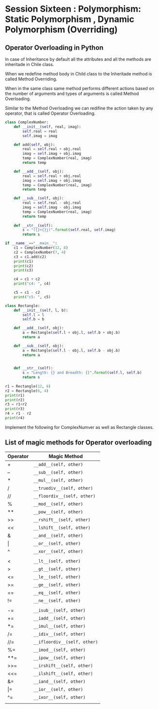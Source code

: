# Session Sixteen : Polymorphism: Static Polymorphism , Dynamic Polymorphism (Overriding)

## Operator Overloading in Python

In case of Inheritance by default all the attributes and all the methods are inheritade in Chile class.

When we redefine method body in Child class to the Inheritade method is called Method Overriding.

When in the same class same method performs different actions based on the number of arguments and types of arguments is called Method Overloading.

Similar to the Method Overloading we can redifine the action taken by any operator, that is called Operator Overloading.

```python
class ComplexNumber:
    def __init__(self, real, imag):
        self.real = real
        self.imag = imag

    def add(self, obj):
        real = self.real + obj.real
        imag = self.imag + obj.imag
        temp = ComplexNumber(real, imag)
        return temp

    def __add__(self, obj):
        real = self.real + obj.real
        imag = self.imag + obj.imag
        temp = ComplexNumber(real, imag)
        return temp

    def __sub__(self, obj):
        real = self.real - obj.real
        imag = self.imag - obj.imag
        temp = ComplexNumber(real, imag)
        return temp
    
    def __str__(self):
        s = "({}+{}j)".format(self.real, self.imag)
        return s

if __name__=="__main__":
    c1 = ComplexNumber(12, 8)
    c2 = ComplexNumber(7, 4)
    c3 = c1.add(c2)
    print(c1)
    print(c2)
    print(c3)

    c4 = c1 + c2
    print("c4: ", c4)

    c5 = c1 - c2
    print("c5: ", c5)

```



```python
class Rectangle:
    def __init__(self, l, b):
        self.l = l
        self.b = b

    def __add__(self, obj):
        a = Rectangle(self.l + obj.l, self.b + obj.b)
        return a

    def __sub__(self, obj):
        a = Rectangle(self.l - obj.l, self.b - obj.b)
        return a
        

    def __str__(self):
        s = "Length: {} and Breadth: {}".format(self.l, self.b)
        return s
    
r1 = Rectangle(12, 8)
r2 = Rectangle(6, 4)
print(r1)
print(r2)
r3 = r1+r2
print(r3)
r4 = r1 - r2
print(r4)

```

Implement the following for ComplexNumver as well as Rectangle classes.

## List of magic methods for Operator overloading

|Operator|	Magic Method|
|--------|--------------|
|+|	`__add__(self, other)`|
|–	| `__sub__(self, other)`|
|*	|`__mul__(self, other)`|
|/	|`__truediv__(self, other)`|
|//	|`__floordiv__(self, other)`|
|%	|`__mod__(self, other)`|
|**	|`__pow__(self, other)`|
|>>	|`__rshift__(self, other)`|
|<<	|`__lshift__(self, other)`|
|&	|`__and__(self, other)`|
| 	\| |`__or__(self, other)`|
|^	|`__xor__(self, other)`|
| |
|<	|`__lt__(self, other)`|
|>	|`__gt__(self, other)`|
|<=	|`__le__(self, other)`|
|>=	|`__ge__(self, other)`|
|==	|`__eq__(self, other)`|
|!=	|`__ne__(self, other)`|
| |
|-=	|`__isub__(self, other)`|
|+=	|`__iadd__(self, other)`|
|*=	|`__imul__(self, other)`|
|/=	|`__idiv__(self, other)`|
|//= |`__ifloordiv__(self, other)`|
|%=	|`__imod__(self, other)`|
|**=|`__ipow__(self, other)`|
|>>=|`__irshift__(self, other)`|
|<<=|`__ilshift__(self, other)`|
|&=	|`__iand__(self, other)`|
| \|= |`__ior__(self, other)`|
|^=	|`__ixor__(self, other)`|
| | 